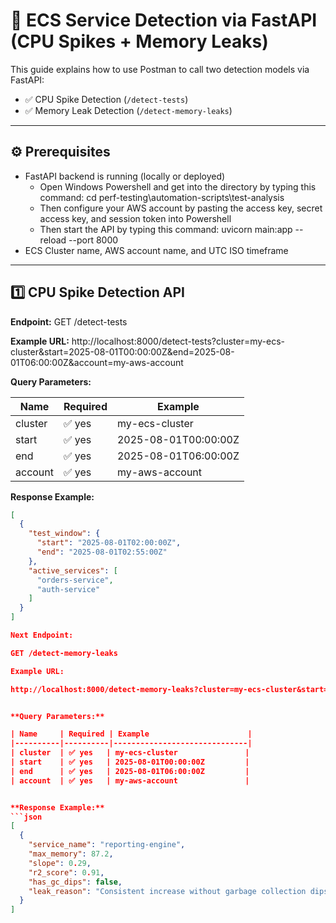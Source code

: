 # 🧠 ECS Service Detection via FastAPI (CPU Spikes + Memory Leaks)

This guide explains how to use Postman to call two detection models via FastAPI:

- ✅ CPU Spike Detection (`/detect-tests`)
- ✅ Memory Leak Detection (`/detect-memory-leaks`)

---

## ⚙️ Prerequisites

- FastAPI backend is running (locally or deployed)
    - Open Windows Powershell and get into the directory by typing this command: cd perf-testing\automation-scripts\test-analysis
    - Then configure your AWS account by pasting the access key, secret access key, and session token into Powershell
    - Then start the API by typing this command: uvicorn main:app --reload --port 8000
- ECS Cluster name, AWS account name, and UTC ISO timeframe

---

## 1️⃣ CPU Spike Detection API

**Endpoint:**
 GET /detect-tests

 
**Example URL:**
http://localhost:8000/detect-tests?cluster=my-ecs-cluster&start=2025-08-01T00:00:00Z&end=2025-08-01T06:00:00Z&account=my-aws-account

**Query Parameters:**

| Name     | Required | Example                      |
|----------|----------|------------------------------|
| cluster  | ✅ yes   | my-ecs-cluster               |
| start    | ✅ yes   | 2025-08-01T00:00:00Z         |
| end      | ✅ yes   | 2025-08-01T06:00:00Z         |
| account  | ✅ yes   | my-aws-account               |

**Response Example:**
```json
[
  {
    "test_window": {
      "start": "2025-08-01T02:00:00Z",
      "end": "2025-08-01T02:55:00Z"
    },
    "active_services": [
      "orders-service",
      "auth-service"
    ]
  }
]

Next Endpoint:

GET /detect-memory-leaks

Example URL:

http://localhost:8000/detect-memory-leaks?cluster=my-ecs-cluster&start=2025-08-01T00:00:00Z&end=2025-08-01T06:00:00Z&account=my-aws-account


**Query Parameters:**

| Name     | Required | Example                      |
|----------|----------|------------------------------|
| cluster  | ✅ yes   | my-ecs-cluster               |
| start    | ✅ yes   | 2025-08-01T00:00:00Z         |
| end      | ✅ yes   | 2025-08-01T06:00:00Z         |
| account  | ✅ yes   | my-aws-account               |


**Response Example:**
```json
[
  {
    "service_name": "reporting-engine",
    "max_memory": 87.2,
    "slope": 0.29,
    "r2_score": 0.91,
    "has_gc_dips": false,
    "leak_reason": "Consistent increase without garbage collection dips"
  }
]



